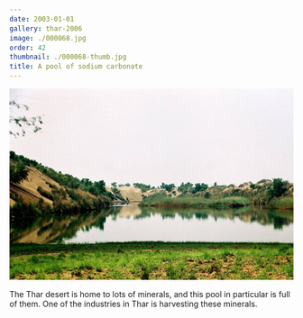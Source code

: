 ```yaml
---
date: 2003-01-01
gallery: thar-2006
image: ./000068.jpg
order: 42
thumbnail: ./000068-thumb.jpg
title: A pool of sodium carbonate
---
```


![A pool of sodium carbonate](./000068.jpg)

The Thar desert is home to lots of minerals, and this pool in particular is full of them. One of the industries in Thar is harvesting these minerals.